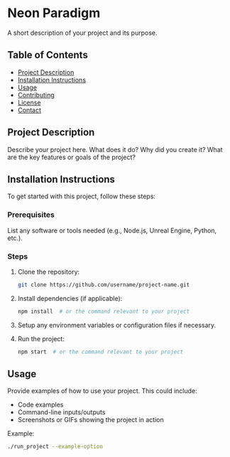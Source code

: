 # Neon Paradigm

A short description of your project and its purpose.

## Table of Contents
- [Project Description](#project-description)
- [Installation Instructions](#installation-instructions)
- [Usage](#usage)
- [Contributing](#contributing)
- [License](#license)
- [Contact](#contact)

## Project Description
Describe your project here. What does it do? Why did you create it? What are the key features or goals of the project?

## Installation Instructions
To get started with this project, follow these steps:

### Prerequisites
List any software or tools needed (e.g., Node.js, Unreal Engine, Python, etc.).

### Steps
1. Clone the repository:
    ```bash
    git clone https://github.com/username/project-name.git
    ```
2. Install dependencies (if applicable):
    ```bash
    npm install  # or the command relevant to your project
    ```
3. Setup any environment variables or configuration files if necessary.

4. Run the project:
    ```bash
    npm start  # or the command relevant to your project
    ```

## Usage
Provide examples of how to use your project. This could include:

- Code examples
- Command-line inputs/outputs
- Screenshots or GIFs showing the project in action

Example:
```bash
./run_project --example-option
